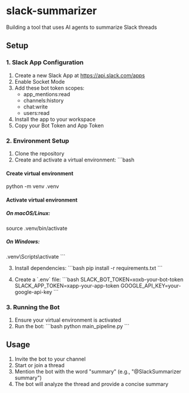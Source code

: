 # slack-summarizer
Building a tool that uses AI agents to summarize Slack threads

## Setup

### 1. Slack App Configuration

1. Create a new Slack App at https://api.slack.com/apps
2. Enable Socket Mode
3. Add these bot token scopes:
   - app_mentions:read
   - channels:history
   - chat:write
   - users:read
4. Install the app to your workspace
5. Copy your Bot Token and App Token


### 2. Environment Setup

1. Clone the repository
2. Create and activate a virtual environment:
\`\`\`bash
#### Create virtual environment
python -m venv .venv

#### Activate virtual environment
##### On macOS/Linux:
source .venv/bin/activate
##### On Windows:
.venv\\Scripts\\activate
\`\`\`

3. Install dependencies:
\`\`\`bash
pip install -r requirements.txt
\`\`\`

4. Create a \`.env\` file:
\`\`\`bash
SLACK_BOT_TOKEN=xoxb-your-bot-token
SLACK_APP_TOKEN=xapp-your-app-token
GOOGLE_API_KEY=your-google-api-key
\`\`\`


### 3. Running the Bot

1. Ensure your virtual environment is activated
2. Run the bot:
\`\`\`bash
python main_pipeline.py
\`\`\`


## Usage

1. Invite the bot to your channel
2. Start or join a thread
3. Mention the bot with the word "summary" (e.g., "@SlackSummarizer summary")
4. The bot will analyze the thread and provide a concise summary
